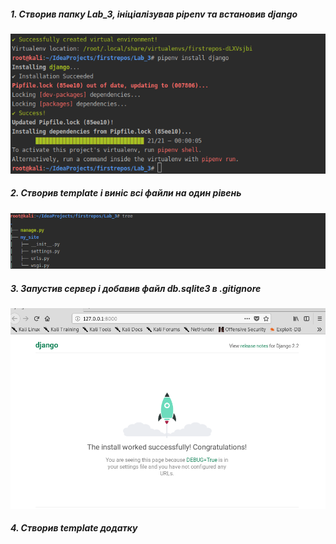 ##### 1. Створив папку Lab_3, ініціалізував pipenv та встановив django
![Screenshot](./screenshot/screenshot1.png)
##### 2. Створив template і виніс всі файли на один рівень
![Screenshot](./screenshot/screenshot2.png)
##### 3. Запустив сервер і добавив файл db.sqlite3 в .gitignore
![Screenshot](./screenshot/screenshot3.png)
##### 4. Створив template додатку